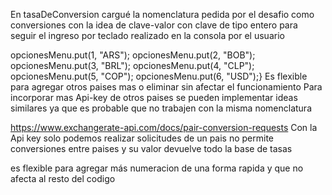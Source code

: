 En tasaDeConversion
cargué la nomenclatura pedida por el desafio como conversiones
con la idea de clave-valor con clave de tipo entero para seguir el ingreso por teclado 
realizado en la consola por el usuario

opcionesMenu.put(1, "ARS");
opcionesMenu.put(2, "BOB");
opcionesMenu.put(3, "BRL");
opcionesMenu.put(4, "CLP");
opcionesMenu.put(5, "COP");
opcionesMenu.put(6, "USD");}
Es flexible para agregar otros paises mas o eliminar sin afectar el funcionamiento
Para incorporar mas Api-key de otros paises se pueden implementar ideas similares
ya que es probable que no trabajen con la misma nomenclatura

https://www.exchangerate-api.com/docs/pair-conversion-requests
Con la Api key solo podemos realizar solicitudes de un pais no permite conversiones entre paises y su valor
devuelve todo la base de tasas


es flexible para agregar más numeracion de una forma rapida y que no afecta al resto del codigo